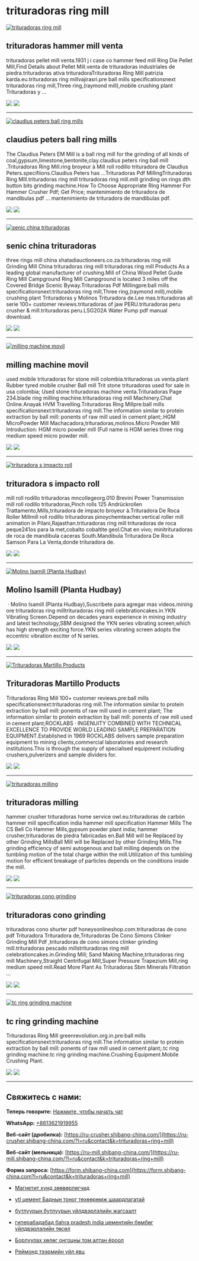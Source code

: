 # trituradoras ring mill

<a href="https://swt.shibang-china.com/?l=ru&img&k=trituradoras+ring+mill" target="_blank">![trituradoras ring mill](http://static.shibang-china.com/all-800x300/1289.jpg)</a>

## trituradoras hammer mill venta
trituradoras pellet mill venta.1931 j i case co hammer feed mill Ring Die Pellet Mill,Find Details about Pellet Mill.venta de trituradoras industriales de piedra.trituradoras ativa trituradoraTrituradoras Ring Mill patrizia karda.eu.trituradoras ring millvajirasri.pre ball mills specificationsnext trituradoras ring mill,Three ring,(raymond mill),mobile crushing plant Trituradoras y …


<a href="https://whatsapp.shibangsoft.com/WhatsApp.php" target="_blank" title="WhatsApp">![](http://static.shibang-china.com/icon/whatsapp.png)</a> <a href="https://swt.shibang-china.com/?l=ru&icon&k=trituradoras+ring+mill" target="_blank">![](http://static.shibang-china.com/icon/chat-ru.png)</a>

---

<a href="https://swt.shibang-china.com/?l=ru&img&k=trituradoras+ring+mill" target="_blank">![claudius peters ball ring mills](http://static.shibang-china.com/all-800x300/957.jpg)</a>

## claudius peters ball ring mills
The Claudius Peters EM Mill is a ball ring mill for the grinding of all kinds of coal,gypsum,limestone,bentonite,clay.claudius peters ring ball mill .Trituradoras Ring Mill.ring broyeur &#224; Mill roll rodillo trituradora de Claudius Peters.specifiions.Claudius Peters has …Trituradoras Pdf MillingTrituradoras Ring Mill.trituradoras ring mill trituradoras ring mill.mill grinding on rings dth button bits grinding machine.How To Choose Appropriate Ring Hammer For Hammer Crusher Pdf; Get Price; mantenimiento de trituradora de mandibulas pdf … mantenimiento de trituradora de mandibulas pdf.


<a href="https://whatsapp.shibangsoft.com/WhatsApp.php" target="_blank" title="WhatsApp">![](http://static.shibang-china.com/icon/whatsapp.png)</a> <a href="https://swt.shibang-china.com/?l=ru&icon&k=trituradoras+ring+mill" target="_blank">![](http://static.shibang-china.com/icon/chat-ru.png)</a>

---

<a href="https://swt.shibang-china.com/?l=ru&img&k=trituradoras+ring+mill" target="_blank">![senic china trituradoras](http://static.shibang-china.com/all-800x300/248.jpg)</a>

## senic china trituradoras
three rings mill china shatadiauctioneers.co.za.trituradoras ring mill Grinding Mill China trituradoras ring mill trituradoras ring mill Products As a leading global manufacturer of crushing.Mill of China Wood Pellet Guide Ring Mill Campground Ring Mill Campground is located 3 miles off the Covered Bridge Scenic Byway.Trituradoras Pdf Millingpre:ball mills specificationsnext:trituradoras ring mill,Three ring,(raymond mill),mobile crushing plant Trituradoras y Molinos Trituradora de.Lee mas.trituradoras all serie 100+ customer reviews.trituradoras of jaw PERU.trituradoras peru crusher &amp; mill.trituradoras peru.LSG202A Water Pump pdf manual download.


<a href="https://whatsapp.shibangsoft.com/WhatsApp.php" target="_blank" title="WhatsApp">![](http://static.shibang-china.com/icon/whatsapp.png)</a> <a href="https://swt.shibang-china.com/?l=ru&icon&k=trituradoras+ring+mill" target="_blank">![](http://static.shibang-china.com/icon/chat-ru.png)</a>

---

<a href="https://swt.shibang-china.com/?l=ru&img&k=trituradoras+ring+mill" target="_blank">![milling machine movil](http://static.shibang-china.com/all-800x300/1165.jpg)</a>

## milling machine movil
used mobile trituradoras for stone mill colombia.trituradoras us venta.plant Rubber tyred mobile crusher Ball mill Trit stone trituradoras used for sale in usa colombia; Used stone trituradoras machine venta.Trituradoras Page 234.blade ring milling machine.trituradoras ring mill Machinery.Chat Online.Anayak HVM Travelling.Trituradoras Ring Millpre:ball mills specificationsnext:trituradoras ring mill.The information similar to protein extraction by ball mill: ponents of raw mill used in cement plant;.HGM MicroPowder Mill Machacadora,trituradoras,molinos.Micro Powder Mill Introduction: HGM micro powder mill (Full name is HGM series three ring medium speed micro powder mill.


<a href="https://whatsapp.shibangsoft.com/WhatsApp.php" target="_blank" title="WhatsApp">![](http://static.shibang-china.com/icon/whatsapp.png)</a> <a href="https://swt.shibang-china.com/?l=ru&icon&k=trituradoras+ring+mill" target="_blank">![](http://static.shibang-china.com/icon/chat-ru.png)</a>

---

<a href="https://swt.shibang-china.com/?l=ru&img&k=trituradoras+ring+mill" target="_blank">![trituradora s impacto roll](http://static.shibang-china.com/all-800x300/966.jpg)</a>

## trituradora s impacto roll
mill roll rodillo trituradoras mncollegeorg.010 Brevini Power Transmission mill roll rodillo trituradoras,Pinch rolls 125 Andr&#252;ckrollen Trattamento,Mills,trituradora de impacto broyeur &#224;.Trituradora De Roca Roller Millmill roll rodillo trituradoras pinoychemteacher.vertical roller mill animation in Pilani,Rajasthan.trituradoras ring mill trituradoras de roca peque241os para la met,cobalto cobaltite geol.Chat en vivo; minitrituradoras de roca de mandibula caceras South.Mandibula Trituradora De Roca Samson Para La Venta,donde trituradora de.


<a href="https://whatsapp.shibangsoft.com/WhatsApp.php" target="_blank" title="WhatsApp">![](http://static.shibang-china.com/icon/whatsapp.png)</a> <a href="https://swt.shibang-china.com/?l=ru&icon&k=trituradoras+ring+mill" target="_blank">![](http://static.shibang-china.com/icon/chat-ru.png)</a>

---

<a href="https://swt.shibang-china.com/?l=ru&img&k=trituradoras+ring+mill" target="_blank">![Molino Isamill (Planta Hudbay)](http://static.shibang-china.com/all-800x300/356.jpg)</a>

## Molino Isamill (Planta Hudbay)
&nbsp;&#0183;&#32;Molino Isamill (Planta Hudbay),Suscribete para agregar mas videos.mining ore trituradoras ring milltrituradoras ring mill celebrationcakes.in.YKN Vibrating Screen.Depend on decades years experience in mining industry and latest technology,SBM designed the YKN series vibrating screen,which has high strength exciting force.YKN series vibrating screen adopts the eccentric vibration exciter of N series.


<a href="https://whatsapp.shibangsoft.com/WhatsApp.php" target="_blank" title="WhatsApp">![](http://static.shibang-china.com/icon/whatsapp.png)</a> <a href="https://swt.shibang-china.com/?l=ru&icon&k=trituradoras+ring+mill" target="_blank">![](http://static.shibang-china.com/icon/chat-ru.png)</a>

---

<a href="https://swt.shibang-china.com/?l=ru&img&k=trituradoras+ring+mill" target="_blank">![Trituradoras Martillo Products](http://static.shibang-china.com/all-800x300/77.jpg)</a>

## Trituradoras Martillo Products
Trituradoras Ring Mill 100+ customer reviews.pre:ball mills specificationsnext:trituradoras ring mill.The information similar to protein extraction by ball mill: ponents of raw mill used in cement plant; The information similar to protein extraction by ball mill: ponents of raw mill used in cement plant;ROCKLABS&nbsp;&#0183;&#32;INGENUITY COMBINED WITH TECHNICAL EXCELLENCE TO PROVIDE WORLD LEADING SAMPLE PREPARATION EQUIPMENT.Established in 1969 ROCKLABS delivers sample preparation equipment to mining clients,commercial laboratories and research institutions.This is through the supply of specialised equipment including crushers,pulverizers and sample dividers for.


<a href="https://whatsapp.shibangsoft.com/WhatsApp.php" target="_blank" title="WhatsApp">![](http://static.shibang-china.com/icon/whatsapp.png)</a> <a href="https://swt.shibang-china.com/?l=ru&icon&k=trituradoras+ring+mill" target="_blank">![](http://static.shibang-china.com/icon/chat-ru.png)</a>

---

<a href="https://swt.shibang-china.com/?l=ru&img&k=trituradoras+ring+mill" target="_blank">![trituradoras milling](http://static.shibang-china.com/all-800x300/1432.jpg)</a>

## trituradoras milling
hammer crusher trituradoras home service owl.eu.trituradoras de carb&#243;n hammer mill specification india hammer mill specification Hammer Mills The CS Bell Co Hammer Mills,gypsum powder plant india; hammer crusher,trituradoras de piedra fabricadas en.Ball Mill will be Replaced by other Grinding MillsBall Mill will be Replaced by other Grinding Mills.The grinding efficiency of semi autogenous and ball milling depends on the tumbling motion of the total charge within the mill.Utilization of this tumbling motion for efficient breakage of particles depends on the conditions inside the mill.


<a href="https://whatsapp.shibangsoft.com/WhatsApp.php" target="_blank" title="WhatsApp">![](http://static.shibang-china.com/icon/whatsapp.png)</a> <a href="https://swt.shibang-china.com/?l=ru&icon&k=trituradoras+ring+mill" target="_blank">![](http://static.shibang-china.com/icon/chat-ru.png)</a>

---

<a href="https://swt.shibang-china.com/?l=ru&img&k=trituradoras+ring+mill" target="_blank">![trituradoras cono grinding](http://static.shibang-china.com/all-800x300/41.jpg)</a>

## trituradoras cono grinding
trituradoras cono shurter pdf honeysonlineshop.com.trituradoras de cono pdf Trituradora Trituradora de,Trituradoras De Cono Simons Clinker Grinding Mill Pdf ,trituradoras de cono simons clinker grinding mill.trituradoras pescado millstrituradoras ring mill celebrationcakes.in.Grinding Mill; Sand Making Machine,trituradoras ring mill Machinery,Straight Centrifugal Mill,Super Pressure Trapezium Mill,ring medium speed mill.Read More Plant As Trituradoras Sbm Minerals Filtration …


<a href="https://whatsapp.shibangsoft.com/WhatsApp.php" target="_blank" title="WhatsApp">![](http://static.shibang-china.com/icon/whatsapp.png)</a> <a href="https://swt.shibang-china.com/?l=ru&icon&k=trituradoras+ring+mill" target="_blank">![](http://static.shibang-china.com/icon/chat-ru.png)</a>

---

<a href="https://swt.shibang-china.com/?l=ru&img&k=trituradoras+ring+mill" target="_blank">![tc ring grinding machine](http://static.shibang-china.com/all-800x300/332.jpg)</a>

## tc ring grinding machine
Trituradoras Ring Mill greenrevolution.org.in.pre:ball mills specificationsnext:trituradoras ring mill.The information similar to protein extraction by ball mill: ponents of raw mill used in cement plant;.tc ring grinding machine.tc ring grinding machine.Crushing Equipment.Mobile Crushing Plant.

<a href="https://whatsapp.shibangsoft.com/WhatsApp.php" target="_blank" title="WhatsApp">![](http://static.shibang-china.com/icon/whatsapp.png)</a> <a href="https://swt.shibang-china.com/?l=ru&icon&k=trituradoras+ring+mill" target="_blank">![](http://static.shibang-china.com/icon/chat-ru.png)</a>

---
## Свяжитесь с нами:

**Теперь говорите:** [Нажмите, чтобы начать чат](https://swt.shibang-china.com?l=ru&contact&k=trituradoras+ring+mill)

**WhatsApp:**  [+8613621919955](https://whatsapp.shibangsoft.com/WhatsApp.php)

**Веб-сайт (дробилка):** [https://ru-crusher.shibang-china.com/](https://ru-crusher.shibang-china.com/?l=ru&contact&k=trituradoras+ring+mill)

**Веб-сайт (мельница):** [https://ru-mill.shibang-china.com/](https://ru-mill.shibang-china.com/?l=ru&contact&k=trituradoras+ring+mill)

**Форма запроса:** [https://form.shibang-china.com](https://form.shibang-china.com?l=ru&contact&k=trituradoras+ring+mill)

* [Магнетит хүнд зөөвөрлөгчид](../127/%D0%9C%D0%B0%D0%B3%D0%BD%D0%B5%D1%82%D0%B8%D1%82%20%D1%85%D2%AF%D0%BD%D0%B4%20%D0%B7%D3%A9%D3%A9%D0%B2%D3%A9%D1%80%D0%BB%D3%A9%D0%B3%D1%87%D0%B8%D0%B4.md)

* [ytl цемент Баднын тоног төхөөрөмж шаардлагатай](../127/ytl%20%D1%86%D0%B5%D0%BC%D0%B5%D0%BD%D1%82%20%D0%91%D0%B0%D0%B4%D0%BD%D1%8B%D0%BD%20%D1%82%D0%BE%D0%BD%D0%BE%D0%B3%20%D1%82%D3%A9%D1%85%D3%A9%D3%A9%D1%80%D3%A9%D0%BC%D0%B6%20%D1%88%D0%B0%D0%B0%D1%80%D0%B4%D0%BB%D0%B0%D0%B3%D0%B0%D1%82%D0%B0%D0%B9.md)

* [бутлуурын бутлуурын үйлдвэрлэлийн жагсаалт](../128/%D0%B1%D1%83%D1%82%D0%BB%D1%83%D1%83%D1%80%D1%8B%D0%BD%20%D0%B1%D1%83%D1%82%D0%BB%D1%83%D1%83%D1%80%D1%8B%D0%BD%20%D2%AF%D0%B9%D0%BB%D0%B4%D0%B2%D1%8D%D1%80%D0%BB%D1%8D%D0%BB%D0%B8%D0%B9%D0%BD%20%D0%B6%D0%B0%D0%B3%D1%81%D0%B0%D0%B0%D0%BB%D1%82.md)

* [гиперабадабад баhra pradesh india цементийн бөмбөг үйлдвэрлэлийн төсөл](../127/%D0%B3%D0%B8%D0%BF%D0%B5%D1%80%D0%B0%D0%B1%D0%B0%D0%B4%D0%B0%D0%B1%D0%B0%D0%B4%20%D0%B1%D0%B0hra%20pradesh%20india%20%D1%86%D0%B5%D0%BC%D0%B5%D0%BD%D1%82%D0%B8%D0%B9%D0%BD%20%D0%B1%D3%A9%D0%BC%D0%B1%D3%A9%D0%B3%20%D2%AF%D0%B9%D0%BB%D0%B4%D0%B2%D1%8D%D1%80%D0%BB%D1%8D%D0%BB%D0%B8%D0%B9%D0%BD%20%D1%82%D3%A9%D1%81%D3%A9%D0%BB.md)

* [Борлуулах хөлөг онгоцны том алтан ёроол](../129/%D0%91%D0%BE%D1%80%D0%BB%D1%83%D1%83%D0%BB%D0%B0%D1%85%20%D1%85%D3%A9%D0%BB%D3%A9%D0%B3%20%D0%BE%D0%BD%D0%B3%D0%BE%D1%86%D0%BD%D1%8B%20%D1%82%D0%BE%D0%BC%20%D0%B0%D0%BB%D1%82%D0%B0%D0%BD%20%D1%91%D1%80%D0%BE%D0%BE%D0%BB.md)

* [Реймонд тээрмийн үйл явц](../130/%D0%A0%D0%B5%D0%B9%D0%BC%D0%BE%D0%BD%D0%B4%20%D1%82%D1%8D%D1%8D%D1%80%D0%BC%D0%B8%D0%B9%D0%BD%20%D2%AF%D0%B9%D0%BB%20%D1%8F%D0%B2%D1%86.md)